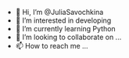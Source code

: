 - 👋 Hi, I’m @JuliaSavochkina
- 👀 I’m interested in developing
- 🌱 I’m currently learning Python
- 💞️ I’m looking to collaborate on ...
- 📫 How to reach me ...

<!---
JuliaSavochkina/JuliaSavochkina is a ✨ special ✨ repository because its `README.md` (this file) appears on your GitHub profile.
You can click the Preview link to take a look at your changes.
--->
